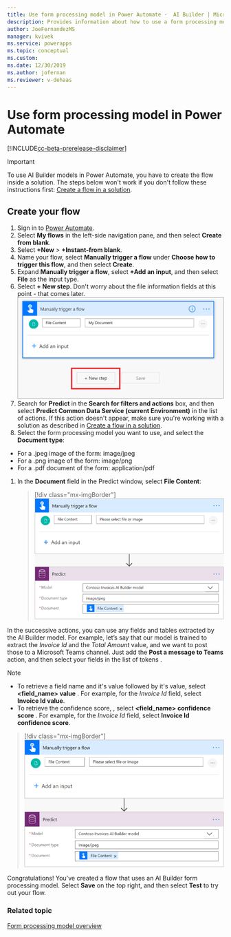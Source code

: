 ```yaml
---
title: Use form processing model in Power Automate -  AI Builder | Microsoft Docs
description: Provides information about how to use a form processing model in Power Automate
author: JoeFernandezMS
manager: kvivek
ms.service: powerapps
ms.topic: conceptual
ms.custom: 
ms.date: 12/30/2019
ms.author: jofernan
ms.reviewer: v-dehaas
---
```


# Use form processing model in Power Automate

[!INCLUDE[cc-beta-prerelease-disclaimer](./includes/cc-beta-prerelease-disclaimer.md)]

 > [!IMPORTANT]
 > To use AI Builder models in Power Automate, you have to create the flow inside a solution. The steps below won't work if you don't follow these instructions first: [Create a flow in a solution](/flow/create-flow-solution).

## Create your flow

1. Sign in to [Power Automate](https://flow.microsoft.com/).
1. Select **My flows** in the left-side navigation pane, and then select **Create from blank**.
1. Select **+New** > **+Instant-from blank**.
1. Name your flow, select **Manually trigger a flow** under **Choose how to trigger this flow**, and then select **Create**.
1. Expand **Manually trigger a flow**, select **+Add an input**, and then select **File** as the input type.
1. Select **+ New step**. Don't worry about the file information fields at this point - that comes later. 
![Expand 'manually trigger a flow'.](media/flow-add-input.png)
1. Search for **Predict** in the **Search for filters and actions** box, and then select **Predict Common Data Service (current Environment)** in the list of actions. If this action doesn't appear, make sure you're working with a solution as described in [Create a flow in a solution](/flow/create-flow-solution).
1. Select the form processing model you want to use, and select the **Document type**:

- For a .jpeg image of the form: image/jpeg
- For a .png image of the form: image/png
- For a .pdf document of the form: application/pdf

1. In the **Document** field in the Predict window, select **File Content**:

    > [!div class="mx-imgBorder"]
    > ![Select file content](media/flow-select-file-content.png "Select file content")

In the successive actions, you can use any fields and tables extracted by the AI Builder model. For example, let’s say that our model is trained to extract the *Invoice Id* and the *Total Amount* value, and we want to post those to a Microsoft Teams channel. Just add the **Post a message to Teams** action, and then select your fields in the list of tokens  .

 >[!NOTE]
 >
 >- To retrieve a field name and it's value followed by it's value, select **<field_name> value** . For example, for the *Invoice Id* field, select **Invoice Id value**.
 >- To retrieve the confidence score, , select **<field_name> confidence score** . For example, for the *Invoice Id* field, select **Invoice Id confidence score**.

 > [!div class="mx-imgBorder"]
 > ![Retrieve value](media/flow-retrieve-value.png "Retrieve value")

Congratulations! You've created a flow that uses an AI Builder form processing model. Select **Save** on the top right, and then select **Test** to try out your flow.

### Related topic
[Form processing model overview](form-processing-model-overview.md)
